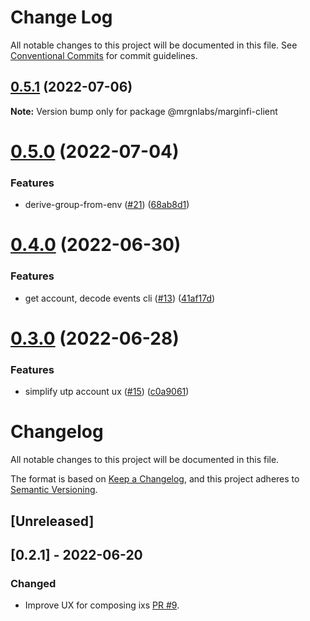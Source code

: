 # Change Log

All notable changes to this project will be documented in this file.
See [Conventional Commits](https://conventionalcommits.org) for commit guidelines.

## [0.5.1](https://github.com/mrgnlabs/marginfi-sdk/compare/@mrgnlabs/marginfi-client@0.5.0...@mrgnlabs/marginfi-client@0.5.1) (2022-07-06)

**Note:** Version bump only for package @mrgnlabs/marginfi-client





# [0.5.0](https://github.com/mrgnlabs/marginfi-sdk/compare/@mrgnlabs/marginfi-client@0.4.0...@mrgnlabs/marginfi-client@0.5.0) (2022-07-04)


### Features

* derive-group-from-env ([#21](https://github.com/mrgnlabs/marginfi-sdk/issues/21)) ([68ab8d1](https://github.com/mrgnlabs/marginfi-sdk/commit/68ab8d1a4ae7e41f1560ef13fa036359e5f78eee))





# [0.4.0](https://github.com/mrgnlabs/marginfi-sdk/compare/@mrgnlabs/marginfi-client@0.3.0...@mrgnlabs/marginfi-client@0.4.0) (2022-06-30)


### Features

* get account, decode events cli ([#13](https://github.com/mrgnlabs/marginfi-sdk/issues/13)) ([41af17d](https://github.com/mrgnlabs/marginfi-sdk/commit/41af17df303e21a419f66692b21032b5a5c65749))





# [0.3.0](https://github.com/mrgnlabs/marginfi-sdk/compare/@mrgnlabs/marginfi-client@0.2.1...@mrgnlabs/marginfi-client@0.3.0) (2022-06-28)


### Features

* simplify utp account ux ([#15](https://github.com/mrgnlabs/marginfi-sdk/issues/15)) ([c0a9061](https://github.com/mrgnlabs/marginfi-sdk/commit/c0a9061b089c4c7f9017ba808f375833113a881d))





# Changelog

All notable changes to this project will be documented in this file.

The format is based on [Keep a Changelog](https://keepachangelog.com/en/1.0.0/),
and this project adheres to [Semantic Versioning](https://semver.org/spec/v2.0.0.html).

## [Unreleased]

## [0.2.1] - 2022-06-20

### Changed

- Improve UX for composing ixs [PR #9](https://github.com/mrgnlabs/marginfi-sdk/issues/9).

